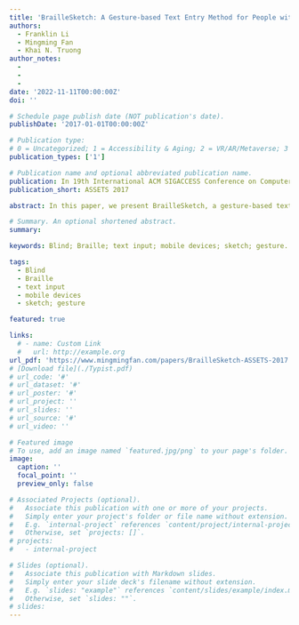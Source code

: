 ```yaml
---
title: 'BrailleSketch: A Gesture-based Text Entry Method for People with Visual Impairments'
authors:
  - Franklin Li
  - Mingming Fan
  - Khai N. Truong
author_notes:
  - 
  - 
  - 
date: '2022-11-11T00:00:00Z'
doi: ''

# Schedule page publish date (NOT publication's date).
publishDate: '2017-01-01T00:00:00Z'

# Publication type: 
# 0 = Uncategorized; 1 = Accessibility & Aging; 2 = VR/AR/Metaverse; 3 = Human-AI Collaboration; 4 = UX Methodology; 5 = Social Computing; 6 = Sensing;  7 = Thesis; 8 = Patent
publication_types: ['1']

# Publication name and optional abbreviated publication name.
publication: In 19th International ACM SIGACCESS Conference on Computers and Accessibility 2017
publication_short: ASSETS 2017

abstract: In this paper, we present BrailleSketch, a gesture-based text input method on touchscreen smartphones for people with visual impairments. To input a letter with BrailleSketch, a user simply sketches a gesture that passes through all dots in the corresponding Braille code for that letter. BrailleSketch allows users to place their fingers anywhere on the screen to begin a gesture and draw the Braille code in many ways. To encourage users to type faster, BrailleSketch does not provide immediate letter-level audio feedback but instead provides word-level audio feedback. It uses an auto-correction algorithm to correct typing errors. Our evaluation of the method with ten participants with visual impairments who each completed five typing sessions shows that BrailleSketch supports a text entry speed of 14.53 word per min (wpm) with 10.6% error. Moreover, our data suggests that the speed had not begun to plateau yet by the last typing session and can continue to improve. Our evaluation also demonstrates the positive effect of the reduced audio feedback and the auto-correction algorithm. 

# Summary. An optional shortened abstract.
summary:

keywords: Blind; Braille; text input; mobile devices; sketch; gesture. 

tags:
  - Blind
  - Braille
  - text input
  - mobile devices
  - sketch; gesture 

featured: true

links:
  # - name: Custom Link
  #   url: http://example.org
url_pdf: 'https://www.mingmingfan.com/papers/BrailleSketch-ASSETS-2017.pdf'
# [Download file](./Typist.pdf)
# url_code: '#'
# url_dataset: '#'
# url_poster: '#'
# url_project: ''
# url_slides: ''
# url_source: '#'
# url_video: ''

# Featured image
# To use, add an image named `featured.jpg/png` to your page's folder.
image:
  caption: ''
  focal_point: ''
  preview_only: false

# Associated Projects (optional).
#   Associate this publication with one or more of your projects.
#   Simply enter your project's folder or file name without extension.
#   E.g. `internal-project` references `content/project/internal-project/index.md`.
#   Otherwise, set `projects: []`.
# projects:
#   - internal-project

# Slides (optional).
#   Associate this publication with Markdown slides.
#   Simply enter your slide deck's filename without extension.
#   E.g. `slides: "example"` references `content/slides/example/index.md`.
#   Otherwise, set `slides: ""`.
# slides:
---
```


<!-- {{< youtube OkqStiGulbY >}} -->


